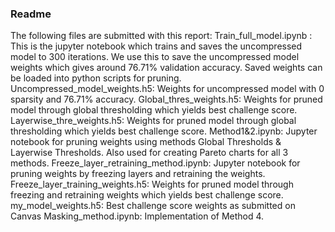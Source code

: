 ### Readme
The following files are submitted with this report:
Train_full_model.ipynb : This is the jupyter notebook which trains and saves the uncompressed
model to 300 iterations. We use this to save the uncompressed model weights which gives around
76.71% validation accuracy. Saved weights can be loaded into python scripts for pruning.
Uncompressed_model_weights.h5: Weights for uncompressed model with 0 sparsity and 76.71%
accuracy.
Global_thres_weights.h5: Weights for pruned model through global thresholding which yields best
challenge score.
Layerwise_thre_weights.h5: Weights for pruned model through global thresholding which yields best
challenge score.
Method1&2.ipynb: Jupyter notebook for pruning weights using methods Global Thresholds &
Layerwise Thresholds. Also used for creating Pareto charts for all 3 methods.
Freeze_layer_retraining_method.ipynb: Jupyter notebook for pruning weights by freezing layers and
retraining the weights.
Freeze_layer_training_weights.h5: Weights for pruned model through freezing and retraining
weights which yields best challenge score.
my_model_weights.h5: Best challenge score weights as submitted on Canvas
Masking_method.ipynb: Implementation of Method 4.
